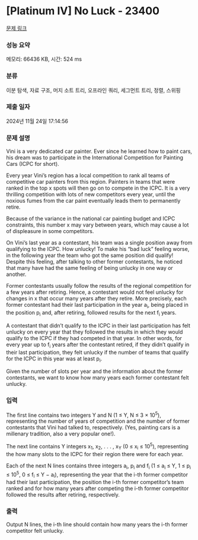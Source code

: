 # [Platinum IV] No Luck - 23400 

[문제 링크](https://www.acmicpc.net/problem/23400) 

### 성능 요약

메모리: 66436 KB, 시간: 524 ms

### 분류

이분 탐색, 자료 구조, 머지 소트 트리, 오프라인 쿼리, 세그먼트 트리, 정렬, 스위핑

### 제출 일자

2024년 11월 24일 17:14:56

### 문제 설명

<p>Vini is a very dedicated car painter. Ever since he learned how to paint cars, his dream was to participate in the International Competition for Painting Cars (ICPC for short).</p>

<p>Every year Vini’s region has a local competition to rank all teams of competitive car painters from this region. Painters in teams that were ranked in the top x spots will then go on to compete in the ICPC. It is a very thrilling competition with lots of new competitors every year, until the noxious fumes from the car paint eventually leads them to permanently retire.</p>

<p>Because of the variance in the national car painting budget and ICPC constraints, this number x may vary between years, which may cause a lot of displeasure in some competitors.</p>

<p>On Vini’s last year as a contestant, his team was a single position away from qualifying to the ICPC. How unlucky! To make his “bad luck” feeling worse, in the following year the team who got the same position did qualify! Despite this feeling, after talking to other former contestants, he noticed that many have had the same feeling of being unlucky in one way or another.</p>

<p>Former contestants usually follow the results of the regional competition for a few years after retiring. Hence, a contestant would not feel unlucky for changes in x that occur many years after they retire. More precisely, each former contestant had their last participation in the year a<sub>i</sub>, being placed in the position p<sub>i</sub> and, after retiring, followed results for the next f<sub>i</sub> years.</p>

<p>A contestant that didn’t qualify to the ICPC in their last participation has felt unlucky on every year that they followed the results in which they would qualify to the ICPC if they had competed in that year. In other words, for every year up to f<sub>i</sub> years after the contestant retired, if they didn’t qualify in their last participation, they felt unlucky if the number of teams that qualify for the ICPC in this year was at least p<sub>i</sub>.</p>

<p>Given the number of slots per year and the information about the former contestants, we want to know how many years each former contestant felt unlucky.</p>

### 입력 

 <p>The first line contains two integers Y and N (1 ≤ Y, N ≤ 3 × 10<sup>5</sup>), representing the number of years of competition and the number of former contestants that Vini had talked to, respectively. (Yes, painting cars is a millenary tradition, also a very popular one!).</p>

<p>The next line contains Y integers x<sub>1</sub>, x<sub>2</sub>, . . . , x<sub>Y</sub> (0 ≤ x<sub>i</sub> ≤ 10<sup>5</sup>), representing the how many slots to the ICPC for their region there were for each year.</p>

<p>Each of the next N lines contains three integers a<sub>i</sub>, p<sub>i</sub> and f<sub>i</sub> (1 ≤ a<sub>i</sub> ≤ Y, 1 ≤ p<sub>i</sub> ≤ 10<sup>5</sup>, 0 ≤ f<sub>i</sub> ≤ Y − a<sub>i</sub>), representing the year that the i-th former competitor had their last participation, the position the i-th former competitor’s team ranked and for how many years after competing the i-th former competitor followed the results after retiring, respectively.</p>

### 출력 

 <p>Output N lines, the i-th line should contain how many years the i-th former competitor felt unlucky.</p>

